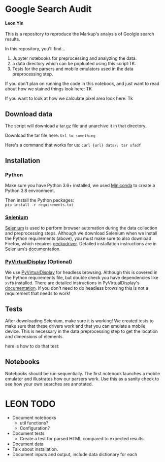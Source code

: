 # Google Search Audit
#### Leon Yin

This is a repository to reproduce the Markup's analysis of Goolgle search results.

In this repository, you'll find...
1. Jupyter notebooks for preprocessing and analyzing the data.
2. a data directory which can be popluated using this script:TK.
3. Tests for the parsers and mobile emulators used in the data preprocessing step.

If you don't plan on running the code in this notebook, and just want to read about how we stained things look here: TK

If you want to look at how we calculate pixel area look here: Tk

## Download data
The script will download a tar.gz file and unarchive it in that directory.

Download the tar file here:
`Url to something`

Here's a command that works for us:
`curl {url} data/; tar sfadf`


## Installation
### Python
Make sure you have Python 3.6+ installed, we used [Miniconda](https://docs.conda.io/en/latest/miniconda.html) to create a Python 3.8 environment.

Then install the Python packages:<br>
`pip install -r requirements.txt`

### [Selenium](https://selenium-python.readthedocs.io/installation.html)
[Selenium](https://selenium-python.readthedocs.io/installation.html) is used to perform browser automation during the data collection and preprocessing steps. Although we download Selenium when we install the Python requirements (above), you must make sure to also download Firefox, which requires [geckodriver](https://github.com/mozilla/geckodriver/releases). Detailed installation instructions are in Selenium's [documentation](https://selenium-python.readthedocs.io/installation.html).

### [PyVirtualDisplay](https://pyvirtualdisplay.readthedocs.io/en/latest/#installation) (Optional)
We use [PyVirtualDisplay](https://pyvirtualdisplay.readthedocs.io/en/latest/#installation) for headless browsing. Although this is covered in the Python requirements file, but double check you have dependencies like `xvfb` installed. There are detailed instructions in PyVirtualDisplay's [documentation](https://pyvirtualdisplay.readthedocs.io/en/latest/#installation). If you don't need to do headless browsing this is not a requirement that needs to work!

## Tests
After downloading Selenium, make sure it is working!
We created tests to make sure that these drivers work and that you can emulate a mobile device. This is necessary in the data preprocessing step to get the location and dimensions of elements.

here is how to do that test:

## Notebooks
Notebooks should be run sequentially.
The first notebook launches a mobile emulator and illustrates how our parsers work. Use this as a sanity check to see how your own searches are annotated.


# LEON TODO
- Document notebooks
    - util functions?
    - Configuration?
- Document tests
    - Create a test for parsed HTML compared to expected results.
- Document data
- Talk about installation.
- Document inputs and output, include data dictionary for each